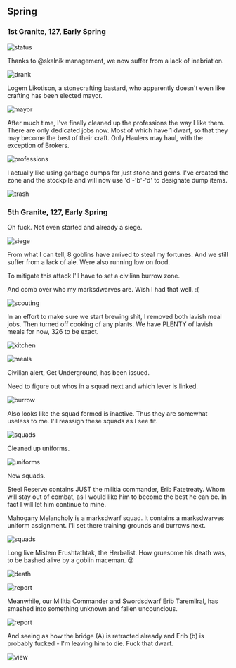 Spring
------

### 1st Granite, 127, Early Spring

![status](http://cl.ly/image/1a0F0j1G3T41/20140830222357208.png)

Thanks to @skalnik management, we now suffer from a lack of inebriation.

![drank](http://cl.ly/image/3o2w3q0m190v/20140830223605866.png)

Logem Likotison, a stonecrafting bastard, who apparently doesn't even like
crafting has been elected mayor.

![mayor](http://cl.ly/image/1j3Z1D2z0Q2a/20140830230011234.png)

After much time, I've finally cleaned up the professions the way I like them.
There are only dedicated jobs now. Most of which have 1 dwarf, so that they may
become the best of their craft. Only Haulers may haul, with the exception of
Brokers.

![professions](http://cl.ly/image/1y3P0a2L0w27/20140901185126705.png)

I actually like using garbage dumps for just stone and gems. I've created the
zone and the stockpile and will now use 'd'-'b'-'d' to designate dump items.

![trash](http://cl.ly/image/2S3e2O3D0V2s/20140901185709678.png)

### 5th Granite, 127, Early Spring

Oh fuck. Not even started and already a siege.

![siege](http://cl.ly/image/1Y3I012Y3z2M/2014090119011484.png)

From what I can tell, 8 goblins have arrived to steal my fortunes. And we still
suffer from a lack of ale. Were also running low on food.

To mitigate this attack I'll have to set a civilian burrow zone.

And comb over who my marksdwarves are. Wish I had that well. :(

![scouting](http://cl.ly/image/241i1p0F2Y1L/20140901190403124.png)

In an effort to make sure we start brewing shit, I removed both lavish meal
jobs. Then turned off cooking of any plants. We have PLENTY of lavish meals for
now, 326 to be exact.

![kitchen](http://cl.ly/image/1K0p1m0c0X2K/20140901190933441.png)

![meals](http://cl.ly/image/2l3p1M3g3Z2I/20140901191108777.png)

Civilian alert, Get Underground, has been issued.

Need to figure out whos in a squad next and which lever is linked.

![burrow](http://cl.ly/image/3Y211r0O2X1D/20140901191401209.png)

Also looks like the squad formed is inactive. Thus they are somewhat useless to
me. I'll reassign these squads as I see fit.

![squads](http://cl.ly/image/1a3f2W121L29/20140901191845650.png)

Cleaned up uniforms.

![uniforms](http://cl.ly/image/3l0N191s2m3I/20140901192348437.png)

New squads.

Steel Reserve contains JUST the militia commander, Erib Fatetreaty. Whom will
stay out of combat, as I would like him to become the best he can be. In fact I
will let him continue to mine.

Mahogany Melancholy is a marksdwarf squad. It contains a marksdwarves uniform
assignment. I'll set there training grounds and burrows next.

![squads](http://cl.ly/image/1z3C1x2D1L36/20140901193655252.png)

Long live Mistem Erushtathtak, the Herbalist. How gruesome his death was, to be
bashed alive by a goblin maceman. :cry:

![death](http://cl.ly/image/2N1X3T1d3V0O/2014090120055625.png)

![report](http://cl.ly/image/3o112O1B0P2K/20140901200810797.png)

Meanwhile, our Militia Commander and Swordsdwarf Erib Taremilral, has smashed
into something unknown and fallen uncouncious.

![report](http://cl.ly/image/0d3C1L3v1S22/20140901201139199.png)

And seeing as how the bridge (A) is retracted already and Erib (b) is probably
fucked - I'm leaving him to die. Fuck that dwarf.

![view](http://cl.ly/image/22082L0X2Z1P/20140901201401748.png)

